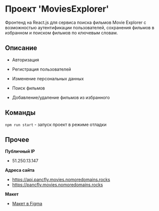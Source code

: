 # Проект 'MoviesExplorer'
Фронтенд на React.js для сервиса поиска фильмов Movie Explorer с возможностью аутентификации пользователей, сохранения фильмов в избранном и поиском фильмов по ключевым словам.

## Описание

- Авторизация

- Регистрация пользователей

- Изменение персональных данных

- Поиск фильмов

- Добавление/удаление фильмов из избранного


## Команды

`npm run start` - запуск проект в режиме отладки

## Прочее

**Публичный IP**

* 51.250.13.147

**Адреса сайта**

* https://api.pancfly.movies.nomoredomains.rocks
* https://pancfly.movies.nomoredomains.rocks

**Макет**

* [Макет в Figma](https://www.figma.com/file/UxD5Yq5d5O3E2ax6v90RgK/Diplom-maket?node-id=891%3A3857)
